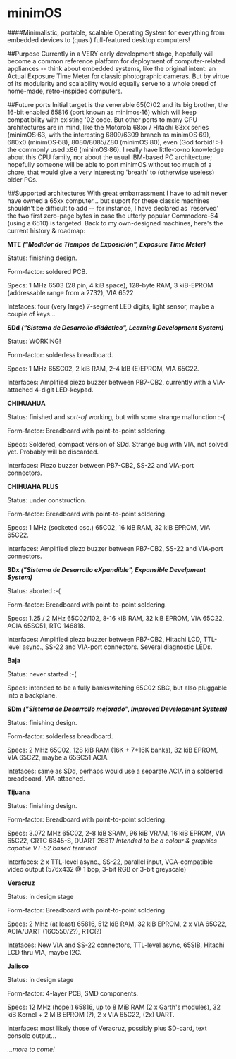 # minimOS

####Minimalistic, portable, scalable Operating System for everything from embedded devices to (quasi) full-featured desktop computers!

##Purpose
Currently in a VERY early development stage, hopefully will become a common reference platform for deployment of computer-related appliances -- think about embedded systems, like the original intent: an Actual Exposure Time Meter for classic photographic cameras. But by virtue of its modularity and scalability would equally serve to a whole breed of home-made, retro-inspided computers.

##Future ports
Initial target is the venerable 65(C)02 and its big brother, the 16-bit enabled 65816 (port known as minimos·16) which will keep compatibility with existing '02 code. But other ports to many CPU architectures are in mind, like the Motorola 68xx / Hitachi 63xx series (minimOS·63, with the interesting 6809/6309 branch as minimOS·69), 680x0 (minimOS·68), 8080/8085/Z80 (minimOS·80), even (God forbid! :-) the commonly used x86 (minimOS·86). I really have little-to-no knowledge about this CPU family, nor about the usual IBM-based PC architecture; hopefully someone will be able to port minimOS without too much of a chore, that would give a very interesting 'breath' to (otherwise useless) older PCs.

##Supported architectures
With great embarrassment I have to admit never have owned a 65xx computer... but suport for these classic machines shouldn't be difficult to add -- for instance, I have declared as 'reserved' the two first zero-page bytes in case the utterly popular Commodore-64 (using a 6510) is targeted. Back to my own-designed machines, here's the current history & roadmap:

**MTE _("Medidor de Tiempos de Exposición", Exposure Time Meter)_**

Status: finishing design.

Form-factor: soldered PCB.

Specs: 1 MHz 6503 (28 pin, 4 kiB space), 128-byte RAM, 3 kiB-EPROM (addressable range from a 2732), VIA 6522

Intefaces: four (very large) 7-segment LED digits, light sensor, maybe a couple of keys...



**SDd _("Sistema de Desarrollo didáctico", Learning Development System)_**

Status: WORKING!

Form-factor: solderless breadboard.

Specs: 1 MHz 65SC02, 2 kiB RAM, 2-4 kIB (E)EPROM, VIA 65C22.

Interfaces: Amplified piezo buzzer between PB7-CB2, currently with a VIA-attached 4-digit LED-keypad.



**CHIHUAHUA**

Status: finished and _sort-of_ working, but with some strange malfunction :-(

Form-factor: Breadboard with point-to-point soldering.

Specs: Soldered, compact version of SDd. Strange bug with VIA, not solved yet. Probably will be discarded.

Interfaces: Piezo buzzer between PB7-CB2, SS-22 and VIA-port connectors.


**CHIHUAHA PLUS**

Status: under construction.

Form-factor: Breadboard with point-to-point soldering.

Specs: 1 MHz (socketed osc.) 65C02, 16 kiB RAM, 32 kiB EPROM, VIA 65C22.

Interfaces: Amplified piezo buzzer between PB7-CB2, SS-22 and VIA-port connectors.




**SDx _("Sistema de Desarrollo eXpandible", Expansible Develpment System)_**

Status: aborted :-(

Form-factor: Breadboard with point-to-point soldering.

Specs: 1.25 / 2 MHz 65C02/102, 8-16 kIB RAM, 32 kiB EPROM, VIA 65C22, ACIA 65SC51, RTC 146818.

Interfaces: Amplified piezo buzzer between PB7-CB2, Hitachi LCD, TTL-level async., SS-22 and VIA-port connectors. Several diagnostic LEDs.


**Baja**

Status: never started :-(

Specs: intended to be a fully bankswitching 65C02 SBC, but also pluggable into a backplane.



**SDm _("Sistema de Desarrollo mejorado", Improved Development System)_**

Status: finishing design.

Form-factor: solderless breadboard.

Specs: 2 MHz 65C02, 128 kiB RAM (16K + 7*16K banks), 32 kiB EPROM, VIA 65C22, maybe a 65SC51 ACIA.

Intefaces: same as SDd, perhaps would use a separate ACIA in a soldered breadboard, VIA-attached.


**Tijuana**

Status: finishing design.

Form-factor: Breadboard with point-to-point soldering.

Specs: 3.072 MHz 65C02, 2-8 kiB SRAM, 96 kiB VRAM, 16 kiB EPROM, VIA 65C22, CRTC 6845-S, DUART 2681? *Intended to be a colour & graphics capable VT-52 based terminal.*

Interfaces: 2 x TTL-level async., SS-22, parallel input, VGA-compatible video output (576x432 @ 1 bpp, 3-bit RGB or 3-bit greyscale) 



**Veracruz**

Status: in design stage

Form-factor: Breadboard with point-to-point soldering

Specs: 2 MHz (at least) 65816, 512 kiB RAM, 32 kiB EPROM, 2 x VIA 65C22, ACIA/UART (16C550/2?), RTC(?)

Intefaces: New VIA and SS-22 connectors, TTL-level async, 65SIB, Hitachi LCD thru VIA, maybe I2C.



**Jalisco**

Status: in design stage

Form-factor: 4-layer PCB, SMD components.

Specs: 12 MHz (hope!) 65816, up to 8 MiB RAM (2 x Garth's modules), 32 kiB Kernel + 2 MiB EPROM (?), 2 x VIA 65C22, (2x) UART.

Interfaces: most likely those of Veracruz, possibly plus SD-card, text console output...

*...more to come!*
